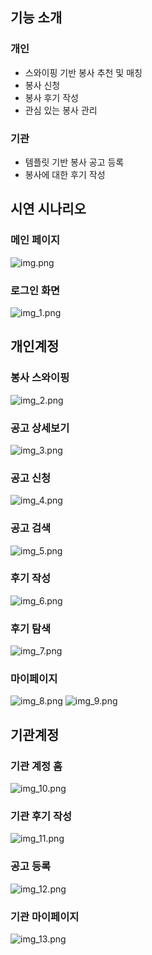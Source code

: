## 기능 소개
### 개인
- 스와이핑 기반 봉사 추천 및 매칭
- 봉사 신청
- 봉사 후기 작성
- 관심 있는 봉사 관리
### 기관
- 템플릿 기반 봉사 공고 등록
- 봉사에 대한 후기 작성

## 시연 시나리오
### 메인 페이지
![img.png](image/img.png)
### 로그인 화면
![img_1.png](image/img_1.png)
## 개인계정
### 봉사 스와이핑
![img_2.png](image/img_2.png)
### 공고 상세보기
![img_3.png](image/img_3.png)
### 공고 신청
![img_4.png](image/img_4.png)
### 공고 검색
![img_5.png](image/img_5.png)
### 후기 작성
![img_6.png](image/img_6.png)
### 후기 탐색
![img_7.png](image/img_7.png)
### 마이페이지
![img_8.png](image/img_8.png)
![img_9.png](image/img_9.png)
## 기관계정
### 기관 계정 홈
![img_10.png](image/img_10.png)
### 기관 후기 작성
![img_11.png](image/img_11.png)
### 공고 등록
![img_12.png](image/img_12.png)
### 기관 마이페이지
![img_13.png](image/img_13.png)